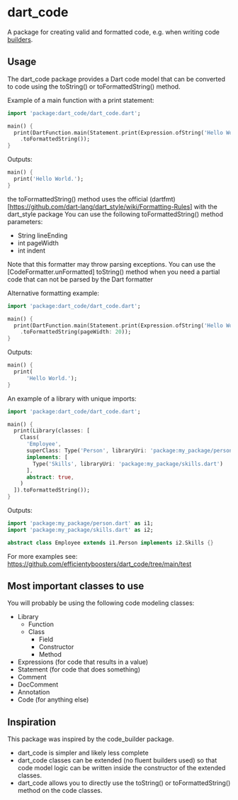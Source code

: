# dart_code

A package for creating valid and formatted code, e.g. when writing code [builders](https://pub.dev/packages/build).

## Usage
The dart_code package provides a Dart code model that can be converted to code using the toString() or toFormattedString() method.

Example of a main function with a print statement:
```dart
import 'package:dart_code/dart_code.dart';

main() {
  print(DartFunction.main(Statement.print(Expression.ofString('Hello World.')))
    .toFormattedString());
}
```

Outputs:
```dart
main() {
  print('Hello World.');
}
```

the toFormattedString() method uses the official (dartfmt)[https://github.com/dart-lang/dart_style/wiki/Formatting-Rules] with the dart_style package
You can use the following toFormattedString() method parameters:
- String lineEnding
- int pageWidth
- int indent

Note that this formatter may throw parsing exceptions.
You can use the [CodeFormatter.unFormatted] toString() method when you need a partial code that can not be parsed by the Dart formatter

Alternative formatting example:
```dart
import 'package:dart_code/dart_code.dart';

main() {
  print(DartFunction.main(Statement.print(Expression.ofString('Hello World.')))
    .toFormattedString(pageWidth: 20));
}
```

Outputs:
```dart
main() {
  print(
      'Hello World.');
}
```

An example of a library with unique imports:
```dart
import 'package:dart_code/dart_code.dart';

main() {
  print(Library(classes: [
    Class(
      'Employee',
      superClass: Type('Person', libraryUri: 'package:my_package/person.dart'),
      implements: [
        Type('Skills', libraryUri: 'package:my_package/skills.dart')
      ],
      abstract: true,
    )
  ]).toFormattedString());
}
```

Outputs:
```dart
import 'package:my_package/person.dart' as i1;
import 'package:my_package/skills.dart' as i2;

abstract class Employee extends i1.Person implements i2.Skills {}
```

For more examples see: https://github.com/efficientyboosters/dart_code/tree/main/test

## Most important classes to use
You will probably be using the following code modeling classes:

- Library
  - Function
  - Class
    - Field
    - Constructor
    - Method
- Expressions (for code that results in a value)
- Statement (for code that does something)
- Comment
- DocComment
- Annotation
- Code (for anything else)

## Inspiration
This package was inspired by the code_builder package.
- dart_code is simpler and likely less complete
- dart_code classes can be extended (no fluent builders used) so that code model logic can be written inside the constructor of the extended classes.
- dart_code allows you to directly use the toString() or toFormattedString() method on the code classes.